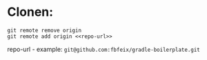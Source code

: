 
# Clonen:
```
git remote remove origin
git remote add origin <<repo-url>>
```

repo-url - example: `git@github.com:fbfeix/gradle-boilerplate.git`